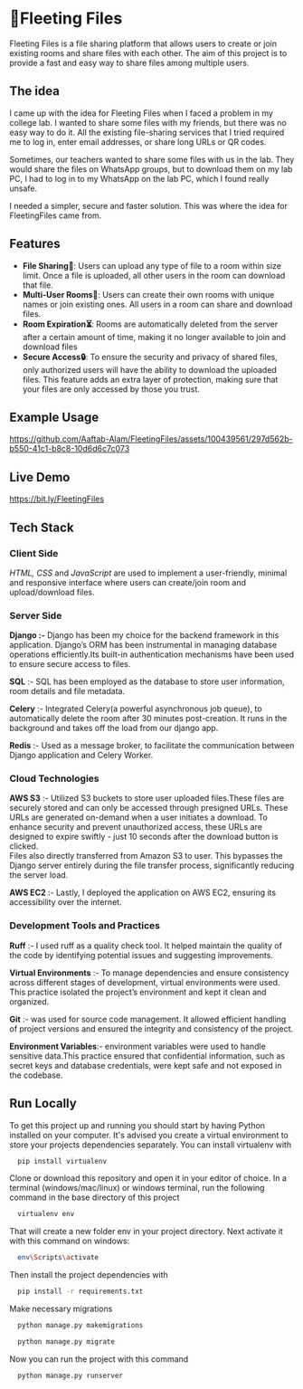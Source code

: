 # 📁Fleeting Files

Fleeting Files is a file sharing platform that allows users to create or join existing rooms and share files with each other. The aim of this project is to provide a fast and easy way to share files among multiple users.

## The idea

I came up with the idea for Fleeting Files when I faced a problem in my college lab. I wanted to share some files with my friends, but there was no easy way to do it. All the existing file-sharing services that I tried required me to log in, enter email addresses, or share long URLs or QR codes.   

Sometimes, our teachers wanted to share some files with us in the lab. They would share the files on WhatsApp groups, but to download them on my lab PC, I had to log in to my WhatsApp on the lab PC, which I found really unsafe.   

I needed a simpler, secure and faster solution. This was where the idea for FleetingFiles came from.

## Features

- **File Sharing🚀**: Users can upload any type of file to a room within size limit. Once a file is uploaded, all other users in the room can download that file.
- **Multi-User Rooms👥**: Users can create their own rooms with unique names or join existing ones. All users in a room can share and download files.
- **Room Expiration⏳**: Rooms are automatically deleted from the server after a certain amount of time, making it no longer available to join and download files
- **Secure Access🔒**:  To ensure the security and privacy of shared files, only authorized users will have the ability to download the uploaded files. This feature adds an extra layer of protection, making sure that your files are only accessed by those you trust.

## Example Usage
https://github.com/Aaftab-Alam/FleetingFiles/assets/100439561/297d562b-b550-41c1-b8c8-10d6d6c7c073

## Live Demo
https://bit.ly/FleetingFiles


## Tech Stack

### Client Side
*HTML, CSS* and *JavaScript* are used to 
implement a user-friendly, minimal and responsive interface where users can create/join room and upload/download files.

### Server Side
**Django :-** Django has been my choice for the backend framework in this application. Django’s ORM has been instrumental in managing database operations efficiently.Its built-in authentication mechanisms have been used to ensure secure access to files.

**SQL** :- SQL has been employed as the database to store user information, room details and file metadata.

**Celery** :- Integrated Celery(a powerful asynchronous job queue), to automatically delete the room after 30 minutes post-creation. It runs in the background and takes off the load from our django app.

**Redis** :- Used as a message broker, to facilitate the communication between Django application and Celery Worker.

 ### Cloud Technologies
**AWS S3** :- Utilized S3 buckets to store user uploaded files.These files are securely stored and can only be accessed through presigned URLs. These URLs are generated on-demand when a user initiates a download. To enhance security and prevent unauthorized access, these URLs are designed to expire swiftly - just 10 seconds after the download button is clicked.  
Files also directly transferred from Amazon S3 to user. This bypasses the Django server entirely during the file transfer process, significantly reducing the server load.

**AWS EC2** :- Lastly, I deployed the application on AWS EC2, ensuring its accessibility over the internet.

### Development Tools and Practices
**Ruff** :- I used ruff as a quality check tool. It helped maintain the quality of the code by identifying potential issues and suggesting improvements.

**Virtual Environments** :- To manage dependencies and ensure consistency across different stages of development, virtual environments were used. This practice isolated the project’s environment and kept it clean and organized.

**Git** :- was used for source code management. It allowed efficient handling of project versions and ensured the integrity and consistency of the project.

**Environment Variables**:- environment variables were used to handle sensitive data.This practice ensured that confidential information, such as secret keys and database credentials, were kept safe and not exposed in the codebase.





## Run Locally

To get this project up and running you should start by having Python installed on your computer. It's advised you create a virtual environment to store your projects dependencies separately. You can install virtualenv with

```bash
  pip install virtualenv
```

Clone or download this repository and open it in your editor of choice. In a terminal (windows/mac/linux) or windows terminal, run the following command in the base directory of this project

```bash
  virtualenv env
```

That will create a new folder env in your project directory. Next activate it with this command on windows:

```bash
  env\Scripts\activate
```

Then install the project dependencies with

```bash
  pip install -r requirements.txt
```
Make necessary migrations
```bash
  python manage.py makemigrations
```
```bash
  python manage.py migrate
```
Now you can run the project with this command
```bash
  python manage.py runserver
```


